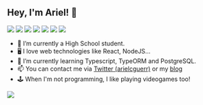 ## Hey, I'm Ariel! 👋

<img src="https://img.shields.io/badge/-React-blue?style=for-the-badge&logo=react"/> <img src="https://img.shields.io/badge/-Javascript-yellow?style=for-the-badge&logo=javascript"/> <img src="https://img.shields.io/badge/-TypeScript-red?style=for-the-badge&logo=typescript&color=077fd0"/> <img src="https://img.shields.io/badge/NodeJs--gray?style=for-the-badge&logo=node.js"/> <img src="https://img.shields.io/badge/-GraphQL-red?style=for-the-badge&logo=graphql&color=e0234e"/> <img src="https://img.shields.io/badge/-docker-red?style=for-the-badge&logo=docker&color=2496ed&logoColor=white"/> <img src="https://img.shields.io/badge/-NGINX-green?style=for-the-badge&logo=NGINX&logoColor=white"/>

- 📖 I’m currently a High School student.
- 🖥 I love web technologies like React, NodeJS...
- 🤔 I’m currently learning Typescript, TypeORM and PostgreSQL.
- 📫 You can contact me via [Twitter (arielcguerr)](https://twitter.com/arielcguerr) or my [blog](https://arielcostas.es/blog)
- 🕹 When I'm not programming, I like playing videogames too!

<img src="https://github-readme-stats.vercel.app/api?username=arielcguerr&&show_icons=true&title_color=ffffff&icon_color=2acfbb&text_color=ebf8ed&bg_color=191919" />
